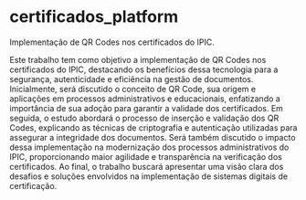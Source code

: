 # certificados_platform
Implementação de QR Codes nos certificados do IPIC. 


Este trabalho tem como objetivo a implementação de QR Codes nos certificados do IPIC,
destacando os benefícios dessa tecnologia para a segurança, autenticidade e eficiência na gestão de
documentos. Inicialmente, será discutido o conceito de QR Code, sua origem e aplicações em
processos administrativos e educacionais, enfatizando a importância de sua adoção para garantir a
validade dos certificados. Em seguida, o estudo abordará o processo de inserção e validação dos
QR Codes, explicando as técnicas de criptografia e autenticação utilizadas para assegurar a
integridade dos documentos. Será também discutido o impacto dessa implementação na
modernização dos processos administrativos do IPIC, proporcionando maior agilidade e
transparência na verificação dos certificados. Ao final, o trabalho buscará apresentar uma visão
clara dos desafios e soluções envolvidos na implementação de sistemas digitais de certificação.
